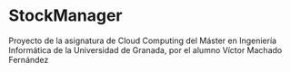 # StockManager
Proyecto de la asignatura de Cloud Computing del Máster en Ingeniería Informática de la Universidad de Granada, por el alumno Víctor Machado Fernández
